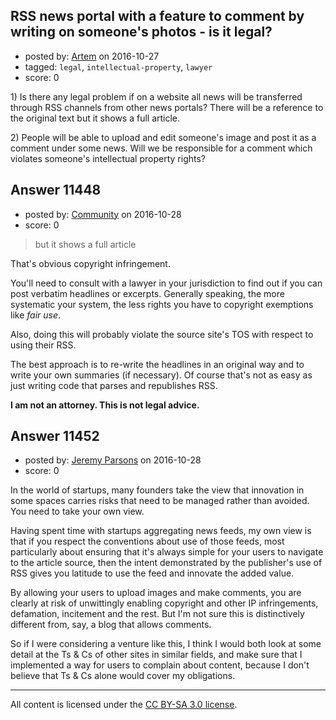 ## RSS news portal with a feature to comment by writing on someone's photos - is it legal?

- posted by: [Artem](https://stackexchange.com/users/9530429/artem) on 2016-10-27
- tagged: `legal`, `intellectual-property`, `lawyer`
- score: 0

<p>1) Is there any legal problem if on a website all news will be transferred through RSS channels from other news portals? There will be a reference to the original text but it shows a full article.</p>

<p>2) People will be able to upload and edit someone's image and post it as a comment under some news. Will we be responsible for a comment which violates someone's intellectual property rights?</p>



## Answer 11448

- posted by: [Community](https://stackexchange.com/users/-1/community) on 2016-10-28
- score: 0

<blockquote>
  <p>but it shows a full article</p>
</blockquote>

<p>That's obvious copyright infringement.</p>

<p>You'll need to consult with a lawyer in your jurisdiction to find out if you can post verbatim headlines or excerpts. Generally speaking, the more systematic your system, the less rights you have to copyright exemptions like <em>fair use</em>.</p>

<p>Also, doing this will probably violate the source site's TOS with respect to using their RSS.</p>

<p>The best approach is to re-write the headlines in an original way and to write your own summaries (if necessary). Of course that's not as easy as just writing code that parses and republishes RSS.</p>

<p><strong>I am not an attorney. This is not legal advice.</strong></p>



## Answer 11452

- posted by: [Jeremy Parsons](https://stackexchange.com/users/497810/jeremy-parsons) on 2016-10-28
- score: 0

<p>In the world of startups, many founders take the view that innovation in some spaces carries risks that need to be managed rather than avoided. You need to take your own view.</p>

<p>Having spent time with startups aggregating news feeds, my own view is that if you respect the conventions about use of those feeds, most particularly about ensuring that it's always simple for your users to navigate to the article source, then the intent demonstrated by the publisher's use of RSS gives you latitude to use the feed and innovate the added value.</p>

<p>By allowing your users to upload images and make comments, you are clearly at risk of unwittingly enabling copyright and other IP infringements, defamation, incitement and the rest. But I'm not sure this is distinctively different from, say, a blog that allows comments.</p>

<p>So if I were considering a venture like this, I think I would both look at some detail at the Ts &amp; Cs of other sites in similar fields, and make sure that I implemented a way for users to complain about content, because I don't believe that Ts &amp; Cs alone would cover my obligations.</p>




---

All content is licensed under the [CC BY-SA 3.0 license](https://creativecommons.org/licenses/by-sa/3.0/).
